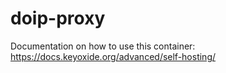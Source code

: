 # doip-proxy

Documentation on how to use this container:
https://docs.keyoxide.org/advanced/self-hosting/